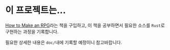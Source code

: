 # 이 프로젝트는...

[How to Make an RPG](https://howtomakeanrpg.com/)라는 책을 구입하고,
이 책을 공부하면서 필요한 소스를 `Rust`로 구현하는 과정을 기록합니다.

필요한 상세한 내용은 `doc/`내에 기록할 예정이니 참고바랍니다.
